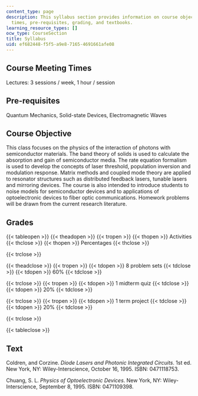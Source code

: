 ```yaml
---
content_type: page
description: This syllabus section provides information on course objectives, meeting
  times, pre-requisites, grading, and textbooks.
learning_resource_types: []
ocw_type: CourseSection
title: Syllabus
uid: ef682448-f5f5-a9e8-7165-4691661afe08
---
```


Course Meeting Times
--------------------

Lectures: 3 sessions / week, 1 hour / session

Pre-requisites
--------------

Quantum Mechanics, Solid-state Devices, Electromagnetic Waves

Course Objective
----------------

This class focuses on the physics of the interaction of photons with semiconductor materials. The band theory of solids is used to calculate the absorption and gain of semiconductor media. The rate equation formalism is used to develop the concepts of laser threshold, population inversion and modulation response. Matrix methods and coupled mode theory are applied to resonator structures such as distributed feedback lasers, tunable lasers and mirroring devices. The course is also intended to introduce students to noise models for semiconductor devices and to applications of optoelectronic devices to fiber optic communications. Homework problems will be drawn from the current research literature.

Grades
------

{{< tableopen >}}
{{< theadopen >}}
{{< tropen >}}
{{< thopen >}}
Activities
{{< thclose >}}
{{< thopen >}}
Percentages
{{< thclose >}}

{{< trclose >}}

{{< theadclose >}}
{{< tropen >}}
{{< tdopen >}}
8 problem sets
{{< tdclose >}}
{{< tdopen >}}
60%
{{< tdclose >}}

{{< trclose >}}
{{< tropen >}}
{{< tdopen >}}
1 midterm quiz
{{< tdclose >}}
{{< tdopen >}}
20%
{{< tdclose >}}

{{< trclose >}}
{{< tropen >}}
{{< tdopen >}}
1 term project
{{< tdclose >}}
{{< tdopen >}}
20%
{{< tdclose >}}

{{< trclose >}}

{{< tableclose >}}

Text
----

Coldren, and Corzine. _Diode Lasers and Photonic Integrated Circuits_. 1st ed. New York, NY: Wiley-Interscience, October 16, 1995. ISBN: 0471118753.

Chuang, S. L. _Physics of Optoelectronic Devices_. New York, NY: Wiley-Interscience, September 8, 1995. ISBN: 0471109398.